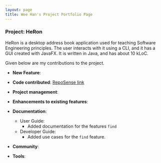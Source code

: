 ```yaml
---
layout: page
title: Wee Han's Project Portfolio Page
---
```


### Project: HeRon

HeRon is a desktop address book application used for teaching Software Engineering principles. The user interacts with it using a CLI, and it has a GUI created with JavaFX. It is written in Java, and has about 10 kLoC.

Given below are my contributions to the project.

* **New Feature**:

* **Code contributed**: [RepoSense link](https://nus-cs2103-ay2122s1.github.io/tp-dashboard/?search=&sort=groupTitle&sortWithin=title&timeframe=commit&mergegroup=&groupSelect=groupByRepos&breakdown=true&checkedFileTypes=docs~functional-code~test-code~other&since=2021-09-17&tabOpen=true&tabType=authorship&tabAuthor=beefham&tabRepo=AY2122S1-CS2103T-F11-3%2Ftp%5Bmaster%5D&authorshipIsMergeGroup=false&authorshipFileTypes=&authorshipIsBinaryFileTypeChecked=false)

* **Project management**:

* **Enhancements to existing features**:

* **Documentation**:
    * User Guide:
        * Added documentation for the features `find`
    * Developer Guide:
        * Added use cases for the `find` feature.

* **Community**:

* **Tools**:
